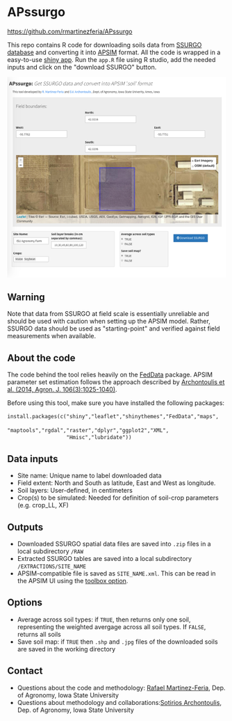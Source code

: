 # APssurgo

https://github.com/rmartinezferia/APssurgo

This repo contains R code for downloading soils data from [SSURGO database](https://websoilsurvey.nrcs.usda.gov) and converting it into [APSIM](https://www.apsim.info/) format. All the code is wrapped in a easy-to-use [shiny app](https://shiny.rstudio.com/). Run the `app.R` file using R studio,  add the needed inputs and click on the "download SSURGO" button.  

![](tool.png)

## Warning

Note that data from SSURGO at field scale is essentially unreliable and should be used with caution when setting up the APSIM model. Rather, SSURGO data should be used as "starting-point" and verified against field measurements when available. 

## About the code 

The code behind the tool relies heavily on the [FedData](https://cran.r-project.org/web/packages/FedData/index.html) package. APSIM parameter set estimation follows the approach described by [Archontoulis et al. (2014, Agron. J. 106(3):1025-1040)](https://dl.sciencesocieties.org/publications/aj/abstracts/106/3/1025?access=0&view=pdf).

Before using this tool, make sure you have installed the following packages:

```{r}
install.packages(c("shiny","leaflet","shinythemes","FedData","maps",
                   "maptools","rgdal","raster","dplyr","ggplot2","XML",
                   "Hmisc","lubridate"))
```
## Data inputs

* Site name: Unique name to label downloaded data
* Field extent: North and South as latitude, East and West as longitude.
* Soil layers: User-defined, in centimeters
* Crop(s) to be simulated: Needed for definition of soil-crop parameters (e.g. crop_LL, XF)

## Outputs

* Downloaded SSURGO spatial data files are saved into `.zip` files in a local subdirectory `/RAW`
* Extracted SSURGO tables are saved into a local subdirectory `/EXTRACTIONS/SITE_NAME`
* APSIM-compatible file is saved as `SITE_NAME.xml`. This can be read in the APSIM UI using the [toolbox option](https://www.apsim.info/Documentation/CommonTasksinAPSIM/CreateyourownorAddsomeoneelsestoolbox.aspx).

## Options

* Average across soil types: if `TRUE`, then returns only one soil, representing the weighted avergage across all soil types. If `FALSE`, returns all soils
* Save soil map: if `TRUE` then `.shp` and `.jpg` files of the downloaded soils are saved in the working directory

## Contact

* Questions about the code and methodology: [Rafael Martinez-Feria](mailto:rmartine@iastate.edu), Dep. of Agronomy, Iowa State University
* Questions about methodology and collaborations:[Sotirios Archontoulis](mailto:sarchont@iastate.edu), Dep. of Agronomy, Iowa State University 

